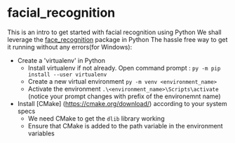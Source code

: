 # facial_recognition
This is an intro to get started with facial recognition using Python
We shall leverage the [face_recognition](https://github.com/ageitgey/face_recognition) package in Python 
The hassle free way to get it running without any errors(for Windows):
- Create a 'virtualenv' in Python 
  - Install virtualenv if not already. Open command prompt : `py -m pip install --user virtualenv`
  - Create a new virtual environment `py -m venv <environment_name>`  
  - Activate the environment `.\<environment_name>\Scripts\activate` (notice your prompt changes with prefix of the environemnt name)
- Install [CMake] (https://cmake.org/download/) according to your system specs
  - We need CMake to get the `dlib` library working
  - Ensure that CMake is added to the path variable in the environment variables
  
  
